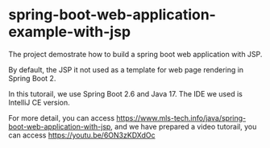 # spring-boot-web-application-example-with-jsp
The project demostrate how to build a spring boot web application with JSP.

By default, the JSP it not used as a template for web page rendering in Spring Boot 2.

In this tutorail, we use Spring Boot 2.6 and Java 17. The IDE we used is IntelliJ CE version.

For more detail, you can access https://www.mls-tech.info/java/spring-boot-web-application-with-jsp, and we have prepared a video tutorail, you can access https://youtu.be/6ON3zKDXdOc 


